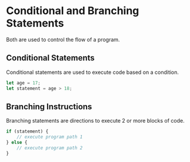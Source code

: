 # Conditional and Branching Statements

Both are used to control the flow of a program.

## Conditional Statements

Conditional statements are used to execute code based on a condition.

```js
let age = 17;
let statement = age > 18;
```

## Branching Instructions

Branching statements are directions to execute 2 or more blocks of code.

```js
if (statement) {
    // execute program path 1
} else {
    // execute program path 2
}
```
